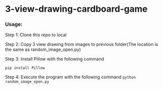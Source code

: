 # 3-view-drawing-cardboard-game

### Usage:

Step 1: Clone this repo to local

Step 2: Copy 3 view drawing from images to previous folder(The location is the same as random_image_open.py)

Step 3: Install Pillow with the following command

```pip install Pillow```

Step 4: Execute the program with the following command
```python random_image_open.py```